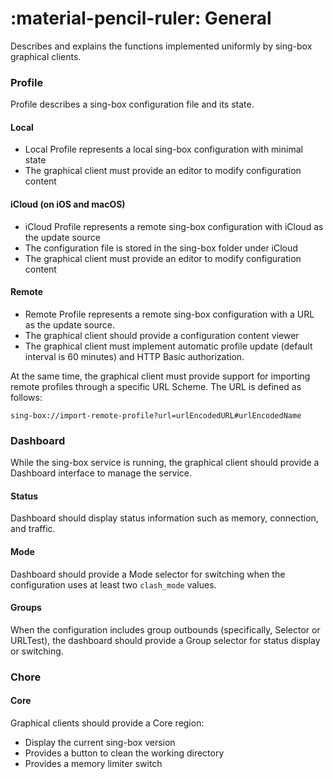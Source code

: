 # :material-pencil-ruler: General

Describes and explains the functions implemented uniformly by sing-box graphical clients.

### Profile

Profile describes a sing-box configuration file and its state.

#### Local

* Local Profile represents a local sing-box configuration with minimal state
* The graphical client must provide an editor to modify configuration content

#### iCloud (on iOS and macOS)

* iCloud Profile represents a remote sing-box configuration with iCloud as the update source
* The configuration file is stored in the sing-box folder under iCloud
* The graphical client must provide an editor to modify configuration content

#### Remote

* Remote Profile represents a remote sing-box configuration with a URL as the update source.
* The graphical client should provide a configuration content viewer
* The graphical client must implement automatic profile update (default interval is 60 minutes) and HTTP Basic
  authorization.

At the same time, the graphical client must provide support for importing remote profiles
through a specific URL Scheme. The URL is defined as follows:

```
sing-box://import-remote-profile?url=urlEncodedURL#urlEncodedName
```

### Dashboard

While the sing-box service is running, the graphical client should provide a Dashboard interface to manage the service.

#### Status

Dashboard should display status information such as memory, connection, and traffic.

#### Mode

Dashboard should provide a Mode selector for switching when the configuration uses at least two `clash_mode` values.

#### Groups

When the configuration includes group outbounds (specifically, Selector or URLTest),
the dashboard should provide a Group selector for status display or switching.

### Chore

#### Core

Graphical clients should provide a Core region:

* Display the current sing-box version
* Provides a button to clean the working directory
* Provides a memory limiter switch